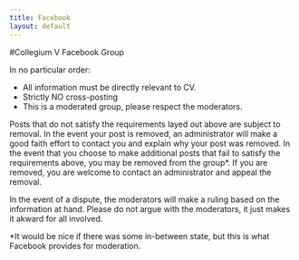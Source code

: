 ```yaml
---
title: Facebook
layout: default
---
```


#Collegium V Facebook Group

In no particular order:

  * All information must be directly relevant to CV.
  * Strictly NO cross-posting
  * This is a moderated group, please respect the moderators.

Posts that do not satisfy the requirements layed out above are subject to removal.  In the event your post is removed, an administrator will make a good faith effort to contact you and explain why your post was removed.  In the event that you choose to make additional posts that fail to satisfy the requirements above, you may be removed from the group*.  If you are removed, you are welcome to contact an administrator and appeal the removal.

In the event of a dispute, the moderators will make a ruling based on the information at hand.  Please do not argue with the moderators, it just makes it akward for all involved.

*It would be nice if there was some in-between state, but this is what Facebook provides for moderation.
